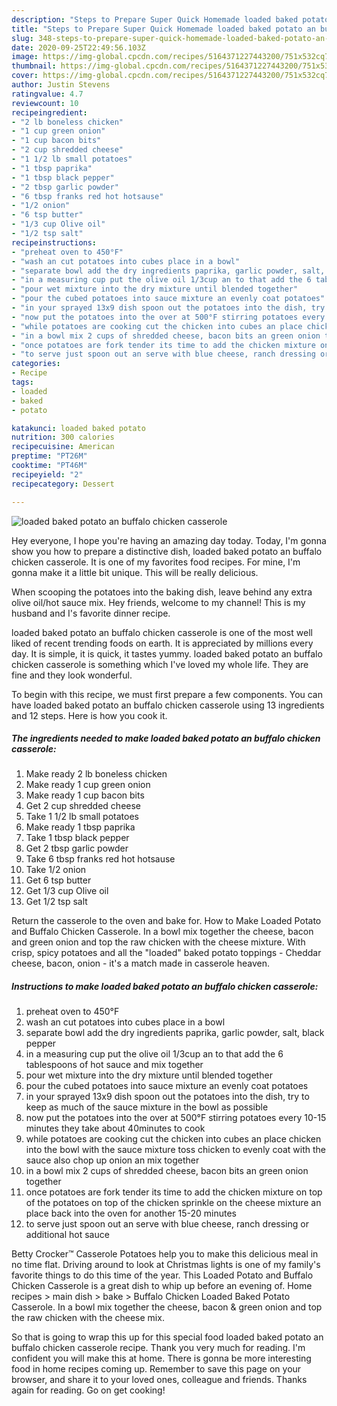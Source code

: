 ```yaml
---
description: "Steps to Prepare Super Quick Homemade loaded baked potato an buffalo chicken casserole"
title: "Steps to Prepare Super Quick Homemade loaded baked potato an buffalo chicken casserole"
slug: 348-steps-to-prepare-super-quick-homemade-loaded-baked-potato-an-buffalo-chicken-casserole
date: 2020-09-25T22:49:56.103Z
image: https://img-global.cpcdn.com/recipes/5164371227443200/751x532cq70/loaded-baked-potato-an-buffalo-chicken-casserole-recipe-main-photo.jpg
thumbnail: https://img-global.cpcdn.com/recipes/5164371227443200/751x532cq70/loaded-baked-potato-an-buffalo-chicken-casserole-recipe-main-photo.jpg
cover: https://img-global.cpcdn.com/recipes/5164371227443200/751x532cq70/loaded-baked-potato-an-buffalo-chicken-casserole-recipe-main-photo.jpg
author: Justin Stevens
ratingvalue: 4.7
reviewcount: 10
recipeingredient:
- "2 lb boneless chicken"
- "1 cup green onion"
- "1 cup bacon bits"
- "2 cup shredded cheese"
- "1 1/2 lb small potatoes"
- "1 tbsp paprika"
- "1 tbsp black pepper"
- "2 tbsp garlic powder"
- "6 tbsp franks red hot hotsause"
- "1/2 onion"
- "6 tsp butter"
- "1/3 cup Olive oil"
- "1/2 tsp salt"
recipeinstructions:
- "preheat oven to 450°F"
- "wash an cut potatoes into cubes place in a bowl"
- "separate bowl add the dry ingredients paprika, garlic powder, salt, black pepper"
- "in a measuring cup put the olive oil 1/3cup an to that add the 6 tablespoons of hot sauce and mix together"
- "pour wet mixture into the dry mixture until blended together"
- "pour the cubed potatoes into sauce mixture an evenly coat potatoes"
- "in your sprayed 13x9 dish spoon out the potatoes into the dish, try to keep as much of the sauce mixture in the bowl as possible"
- "now put the potatoes into the over at 500°F stirring potatoes every 10-15 minutes they take about 40minutes to cook"
- "while potatoes are cooking cut the chicken into cubes an place chicken into the bowl with the sauce mixture toss chicken to evenly coat with the sauce also chop up onion an mix together"
- "in a bowl mix 2 cups of shredded cheese, bacon bits an green onion together"
- "once potatoes are fork tender its time to add the chicken mixture on top of the potatoes on top of the chicken sprinkle on the cheese mixture an place back into the oven for another 15-20 minutes"
- "to serve just spoon out an serve with blue cheese, ranch dressing or additional hot sauce"
categories:
- Recipe
tags:
- loaded
- baked
- potato

katakunci: loaded baked potato 
nutrition: 300 calories
recipecuisine: American
preptime: "PT26M"
cooktime: "PT46M"
recipeyield: "2"
recipecategory: Dessert

---
```



![loaded baked potato an buffalo chicken casserole](https://img-global.cpcdn.com/recipes/5164371227443200/751x532cq70/loaded-baked-potato-an-buffalo-chicken-casserole-recipe-main-photo.jpg)

Hey everyone, I hope you're having an amazing day today. Today, I'm gonna show you how to prepare a distinctive dish, loaded baked potato an buffalo chicken casserole. It is one of my favorites food recipes. For mine, I'm gonna make it a little bit unique. This will be really delicious.

When scooping the potatoes into the baking dish, leave behind any extra olive oil/hot sauce mix. Hey friends, welcome to my channel! This is my husband and I&#39;s favorite dinner recipe.

loaded baked potato an buffalo chicken casserole is one of the most well liked of recent trending foods on earth. It is appreciated by millions every day. It is simple, it is quick, it tastes yummy. loaded baked potato an buffalo chicken casserole is something which I've loved my whole life. They are fine and they look wonderful.


To begin with this recipe, we must first prepare a few components. You can have loaded baked potato an buffalo chicken casserole using 13 ingredients and 12 steps. Here is how you cook it.

<!--inarticleads1-->

##### The ingredients needed to make loaded baked potato an buffalo chicken casserole:

1. Make ready 2 lb boneless chicken
1. Make ready 1 cup green onion
1. Make ready 1 cup bacon bits
1. Get 2 cup shredded cheese
1. Take 1 1/2 lb small potatoes
1. Make ready 1 tbsp paprika
1. Take 1 tbsp black pepper
1. Get 2 tbsp garlic powder
1. Take 6 tbsp franks red hot hotsause
1. Take 1/2 onion
1. Get 6 tsp butter
1. Get 1/3 cup Olive oil
1. Get 1/2 tsp salt


Return the casserole to the oven and bake for. How to Make Loaded Potato and Buffalo Chicken Casserole. In a bowl mix together the cheese, bacon and green onion and top the raw chicken with the cheese mixture. With crisp, spicy potatoes and all the &#34;loaded&#34; baked potato toppings - Cheddar cheese, bacon, onion - it&#39;s a match made in casserole heaven. 

<!--inarticleads2-->

##### Instructions to make loaded baked potato an buffalo chicken casserole:

1. preheat oven to 450°F
1. wash an cut potatoes into cubes place in a bowl
1. separate bowl add the dry ingredients paprika, garlic powder, salt, black pepper
1. in a measuring cup put the olive oil 1/3cup an to that add the 6 tablespoons of hot sauce and mix together
1. pour wet mixture into the dry mixture until blended together
1. pour the cubed potatoes into sauce mixture an evenly coat potatoes
1. in your sprayed 13x9 dish spoon out the potatoes into the dish, try to keep as much of the sauce mixture in the bowl as possible
1. now put the potatoes into the over at 500°F stirring potatoes every 10-15 minutes they take about 40minutes to cook
1. while potatoes are cooking cut the chicken into cubes an place chicken into the bowl with the sauce mixture toss chicken to evenly coat with the sauce also chop up onion an mix together
1. in a bowl mix 2 cups of shredded cheese, bacon bits an green onion together
1. once potatoes are fork tender its time to add the chicken mixture on top of the potatoes on top of the chicken sprinkle on the cheese mixture an place back into the oven for another 15-20 minutes
1. to serve just spoon out an serve with blue cheese, ranch dressing or additional hot sauce


Betty Crocker™ Casserole Potatoes help you to make this delicious meal in no time flat. Driving around to look at Christmas lights is one of my family&#39;s favorite things to do this time of the year. This Loaded Potato and Buffalo Chicken Casserole is a great dish to whip up before an evening of. Home recipes &gt; main dish &gt; bake &gt; Buffalo Chicken Loaded Baked Potato Casserole. In a bowl mix together the cheese, bacon &amp; green onion and top the raw chicken with the cheese mix. 

So that is going to wrap this up for this special food loaded baked potato an buffalo chicken casserole recipe. Thank you very much for reading. I'm confident you will make this at home. There is gonna be more interesting food in home recipes coming up. Remember to save this page on your browser, and share it to your loved ones, colleague and friends. Thanks again for reading. Go on get cooking!
